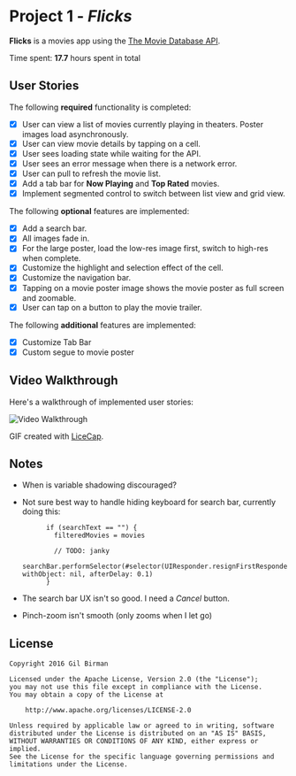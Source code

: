 # Project 1 - *Flicks*

**Flicks** is a movies app using the [The Movie Database API](http://docs.themoviedb.apiary.io/#).

Time spent: **17.7** hours spent in total

## User Stories

The following **required** functionality is completed:

- [X] User can view a list of movies currently playing in theaters. Poster images load asynchronously.
- [X] User can view movie details by tapping on a cell.
- [X] User sees loading state while waiting for the API.
- [X] User sees an error message when there is a network error.
- [X] User can pull to refresh the movie list.
- [X] Add a tab bar for **Now Playing** and **Top Rated** movies.
- [x] Implement segmented control to switch between list view and grid view.

The following **optional** features are implemented:

- [X] Add a search bar.
- [X] All images fade in.
- [X] For the large poster, load the low-res image first, switch to high-res when complete.
- [X] Customize the highlight and selection effect of the cell.
- [X] Customize the navigation bar.
- [X] Tapping on a movie poster image shows the movie poster as full screen and zoomable.
- [X] User can tap on a button to play the movie trailer.

The following **additional** features are implemented:

- [X] Customize Tab Bar
- [X] Custom segue to movie poster

## Video Walkthrough

Here's a walkthrough of implemented user stories:

<img src='http://i.imgur.com/uxU7x7q.gif' title='Video Walkthrough' width='' alt='Video Walkthrough' />

GIF created with [LiceCap](http://www.cockos.com/licecap/).

## Notes

- When is variable shadowing discouraged?

- Not sure best way to handle hiding keyboard for search bar, currently doing this:

            if (searchText == "") {
              filteredMovies = movies

              // TODO: janky
              searchBar.performSelector(#selector(UIResponder.resignFirstResponder), withObject: nil, afterDelay: 0.1)
            }

- The search bar UX isn't so good. I need a *Cancel* button.

- Pinch-zoom isn't smooth (only zooms when I let go)

## License

    Copyright 2016 Gil Birman

    Licensed under the Apache License, Version 2.0 (the "License");
    you may not use this file except in compliance with the License.
    You may obtain a copy of the License at

        http://www.apache.org/licenses/LICENSE-2.0

    Unless required by applicable law or agreed to in writing, software
    distributed under the License is distributed on an "AS IS" BASIS,
    WITHOUT WARRANTIES OR CONDITIONS OF ANY KIND, either express or implied.
    See the License for the specific language governing permissions and
    limitations under the License.